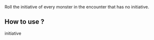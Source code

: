 Roll the initiative of every monster in the encounter that has no initiative.

## How to use ?

initiative

